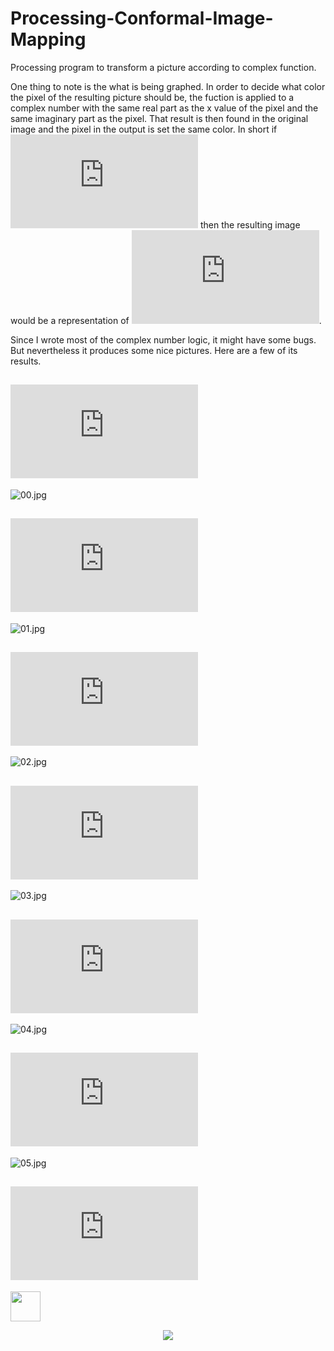 # Processing-Conformal-Image-Mapping
Processing program to transform a picture according to complex function.

One thing to note is the what is being graphed. In order to decide what color the pixel of the resulting picture should be, the fuction is applied to a complex number with the same real part as the x value of the pixel and the same imaginary part as the pixel. That result is then found in the original image and the pixel in the output is set the same color. In short if ![f(z)=z^{2}](https://latex.codecogs.com/svg.latex?f(x)%3Dz%5E%7B2%7D) then the resulting image would be a representation of ![f(z)=\sqrt{z}](https://latex.codecogs.com/svg.latex?f(x)%3D%5Csqrt%7Bz%7D).

Since I wrote most of the complex number logic, it might have some bugs. But nevertheless it produces some nice pictures. Here are a few of its results.


## ![f(z)=z](https://latex.codecogs.com/svg.latex?f(x)%3Dz)

![00.jpg](https://raw.githubusercontent.com/Jerry-G/Processing-Conformal-Image-Mapping/master/img/00.jpg)

## ![f(z)=\sqrt{z}](https://latex.codecogs.com/svg.latex?f(x)%3D%5Csqrt%7Bz%7D)

![01.jpg](https://raw.githubusercontent.com/Jerry-G/Processing-Conformal-Image-Mapping/master/img/01.jpg)

## ![f(z)=\sqrt[3]{z}](https://latex.codecogs.com/svg.latex?f(z)%3D%5Csqrt%5B3%5D%7Bz%7D)

![02.jpg](https://raw.githubusercontent.com/Jerry-G/Processing-Conformal-Image-Mapping/master/img/02.jpg)

## ![f(z)=\sqrt[4]{z}](https://latex.codecogs.com/svg.latex?f(z)%3D%5Csqrt%5B4%5D%7Bz%7D)

![03.jpg](https://raw.githubusercontent.com/Jerry-G/Processing-Conformal-Image-Mapping/master/img/03.jpg)

## ![f(z)=e^z](https://latex.codecogs.com/svg.latex?e%5Ez)

![04.jpg](https://raw.githubusercontent.com/Jerry-G/Processing-Conformal-Image-Mapping/master/img/04.jpg)

## ![f(z)=\sqrt{e^z}](https://latex.codecogs.com/svg.latex?f(z)%3D%5Csqrt%7Be%5Ez%7D)

![05.jpg](https://raw.githubusercontent.com/Jerry-G/Processing-Conformal-Image-Mapping/master/img/05.jpg)

## ![f(z)=\sqrt[3]{e^z}](https://latex.codecogs.com/svg.latex?f(z)%3D%5Csqrt%5B3%5D%7Be%5Ez%7D)

<img src="https://raw.githubusercontent.com/Jerry-G/Processing-Conformal-Image-Mapping/master/img/06.jpg" width="48">

<p align="center" height="300" width="64">
  <img src="https://raw.githubusercontent.com/Jerry-G/Processing-Conformal-Image-Mapping/master/img/06.jpg">
</p>


